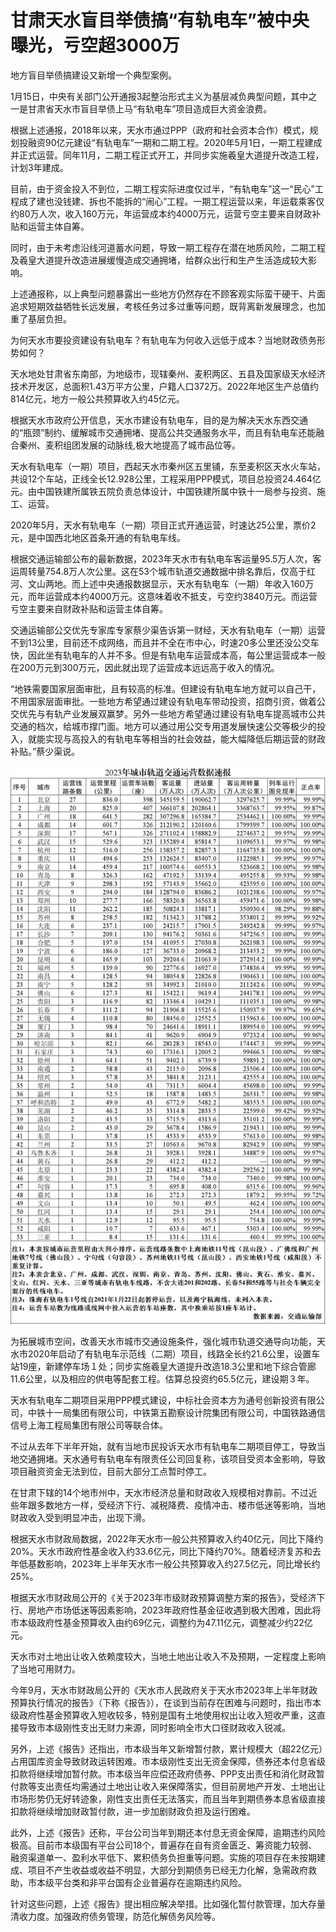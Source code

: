 # 甘肃天水盲目举债搞“有轨电车”被中央曝光，亏空超3000万

地方盲目举债搞建设又新增一个典型案例。

1月15日，中央有关部门公开通报3起整治形式主义为基层减负典型问题，其中之一是甘肃省天水市盲目举债上马“有轨电车”项目造成巨大资金浪费。

根据上述通报，2018年以来，天水市通过PPP（政府和社会资本合作）模式，规划投融资90亿元建设“有轨电车”一期和二期工程。2020年5月1日，一期工程建成并正式运营。同年11月，二期工程正式开工，并同步实施羲皇大道提升改造工程，计划3年建成。

目前，由于资金投入不到位，二期工程实际进度仅过半，“有轨电车”这一“民心”工程成了建也没钱建、拆也不能拆的“闹心”工程。一期工程运营以来，年运载乘客仅约80万人次，收入160万元，年运营成本约4000万元，运营亏空主要来自财政补贴和运营主体自筹。

同时，由于未考虑沿线河道蓄水问题，导致一期工程存在潜在地质风险，二期工程及羲皇大道提升改造进展缓慢造成交通拥堵，给群众出行和生产生活造成较大影响。

上述通报称，以上典型问题暴露出一些地方仍然存在不顾客观实际蛮干硬干、片面追求短期效益牺牲长远发展，考核任务过多过重等问题，既背离新发展理念，也加重了基层负担。

为何天水市要投资建设有轨电车？有轨电车为何收入远低于成本？当地财政债务形势如何？

天水地处甘肃省东南部，为地级市，现辖秦州、麦积两区、五县及国家级天水经济技术开发区，总面积1.43万平方公里，户籍人口372万。2022年地区生产总值约814亿元，地方一般公共预算收入约45亿元。

根据天水市政府公开信息，天水市建设有轨电车，目的是为解决天水东西交通的“瓶颈”制约、缓解城市交通拥堵、提高公共交通服务水平，而且有轨电车还能融合秦州、麦积组团发展的动脉线,极大地提高了城市品位等。

天水有轨电车（一期）项目，西起天水市秦州区五里铺，东至麦积区天水火车站，共设12个车站，正线全长12.928公里，工程采用PPP模式，项目总投资24.464亿元。由中国铁建所属铁五院负责总体设计，中国铁建所属中铁十一局参与投资、施工、运营。

2020年5月，天水有轨电车（一期）项目正式开通运营，时速达25公里，票价2元，是中国西北地区首条开通的有轨电车线。

根据交通运输部公布的最新数据，2023年天水市有轨电车客运量95.5万人次，客运周转量754.8万人次公里。这在53个城市轨道交通数据中排名靠后，仅高于红河、文山两地。而上述中央通报数据显示，天水有轨电车（一期）年收入160万元，而年运营成本约4000万元。这意味着收不抵支，亏空约3840万元。而运营亏空主要来自财政补贴和运营主体自筹。

交通运输部公交优先专家库专家蔡少渠告诉第一财经，天水有轨电车（一期）运营不到13公里，目前还不成网络，而且并不全在市中心，时速20多公里还没公交车快，因此坐有轨电车的人并不多。但是有轨电车运营成本高，每公里运营成本一般在200万元到300万元，因此就出现了运营成本远远高于收入的情况。

“地铁需要国家层面审批，且有较高的标准。但建设有轨电车地方就可以自己干，不用国家层面审批。一些地方希望通过建设有轨电车带动投资，招商引资，做着公交优先与有轨产业发展双赢梦。另外一些地方希望通过建设有轨电车提高城市公共交通的档次，给城市撑门面。地方可以通过用公交专用道发展快速公交等极少的投入，就能实现与高投入的有轨电车等相当的社会效益，能大幅降低后期运营的财政补贴。”蔡少渠说。

![1d463994345c2f9ed93514cd8fb1e93e.jpg](https://raw.githubusercontent.com/qqhsx/qqnews_image/main/2024/01/15/甘肃天水盲目举债搞“有轨电车”被中央曝光，亏空超3000万/1d463994345c2f9ed93514cd8fb1e93e.jpg)

为拓展城市空间，改善天水市城市交通设施条件，强化城市轨道交通导向功能，天水市2020年启动了有轨电车示范线（二期）项目，线路全长约21.6公里，设置车站19座，新建停车场１处；同步实施羲皇大道提升改造18.3公里和地下综合管廊11.6公里，以及相应的供电等配套工程。估算总投资约65.5亿元，建设期３年。

天水有轨电车二期项目采用PPP模式建设，中标社会资本方为通号创新投资有限公司，中铁十一局集团有限公司，中铁第五勘察设计院集团有限公司，中国铁路通信信号上海工程局集团有限公司等联合体。

不过从去年下半年开始，就有当地市民投诉天水市有轨电车二期项目停工，导致当地交通拥堵。天水通号有轨电车有限责任公司回复称，该项目受资本金影响，导致项目融资资金无法到位，目前大部分工点暂时停工。

在甘肃下辖的14个地市州中，天水市经济总量和财政收入规模相对靠前。不过近些年跟多数地方一样，受经济下行、减税降费、疫情冲击、楼市低迷等影响，当地财政收入受到明显冲击，出现下滑。

根据天水市财政局数据，2022年天水市一般公共预算收入约40亿元，同比下降约20%。天水市政府性基金收入约33.6亿元，同比下降约70%。随着经济复苏和去年低基数影响，2023年上半年天水市一般公共预算收入约27.5亿元，同比增长约25%。

根据天水市财政局公开的《关于2023年市级财政预算调整方案的报告》，受经济下行、房地产市场低迷等因素影响，2023年政府性基金征收遇到极大困难，因此将市本级政府性基金预算收入由约69亿元，调整约为47.11亿元，调整减少约22亿元。

天水市对土地出让收入依赖度较大，当地土地出让收入不及预期，一定程度上影响了当地可用财力。

今年9月，天水市财政局公开的《天水市人民政府关于天水市2023年上半年财政预算执行情况的报告》（下称《报告》），在谈到当前存在困难与问题时，指出市本级政府性基金预算收入短收较多，特别是国有土地使用权出让收入短收严重，这直接导致市本级刚性支出无财力来源，同时影响全市大口径财政收入锐减。

另外，上述《报告》还指出，市本级当年又新增暂付款，累计规模大（超22亿元）占用国库资金导致财政运转困难。市本级刚性支出无资金保障，债券还本付息省级扣款将继续增加暂付款。市本级当年应偿还政府债券、PPP支出责任和消化财政暂付款等支出责任均需通过土地出让收入来保障落实，但目前房地产开发、土地出让市场形势仍无好转迹象，刚性支出责任无法落实，而且当年到期债券本息省级直接扣款将继续增加财政暂付款，进一步加剧财政负担及运行困难。

此外，上述《报告》还称，平台公司当年到期还本付息无资金保障，逾期违约风险极高。目前市本级国有平台公司18个，普遍存在自有资金匮乏、筹资能力较弱、融资渠道单一、盈利水平低下、累积债务负担重等问题。实施的项目存在未按期建成、项目不产生收益或收益不明显，大部分到期债务已经无力化解，急需政府救助，市本级平台类和非平台国有企业普遍存在逾期违约风险。

针对这些问题，上述《报告》提出相应解决举措。比如强化暂付款管理，加大存量清收力度。加强政府债务管理，防范化解债务风险等。

